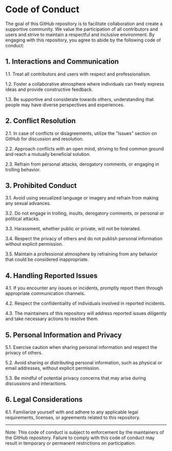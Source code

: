 # Code of Conduct

The goal of this GitHub repository is to facilitate collaboration and create a supportive community. We value the participation of all contributors and users and strive to maintain a respectful and inclusive environment. By engaging with this repository, you agree to abide by the following code of conduct:

## 1. Interactions and Communication

1.1. Treat all contributors and users with respect and professionalism.

1.2. Foster a collaborative atmosphere where individuals can freely express ideas and provide constructive feedback.

1.3. Be supportive and considerate towards others, understanding that people may have diverse perspectives and experiences.

## 2. Conflict Resolution

2.1. In case of conflicts or disagreements, utilize the "Issues" section on GitHub for discussion and resolution.

2.2. Approach conflicts with an open mind, striving to find common ground and reach a mutually beneficial solution.

2.3. Refrain from personal attacks, derogatory comments, or engaging in trolling behavior.

## 3. Prohibited Conduct

3.1. Avoid using sexualized language or imagery and refrain from making any sexual advances.

3.2. Do not engage in trolling, insults, derogatory comments, or personal or political attacks.

3.3. Harassment, whether public or private, will not be tolerated.

3.4. Respect the privacy of others and do not publish personal information without explicit permission.

3.5. Maintain a professional atmosphere by refraining from any behavior that could be considered inappropriate.

## 4. Handling Reported Issues

4.1. If you encounter any issues or incidents, promptly report them through appropriate communication channels.

4.2. Respect the confidentiality of individuals involved in reported incidents.

4.3. The maintainers of this repository will address reported issues diligently and take necessary actions to resolve them.

## 5. Personal Information and Privacy

5.1. Exercise caution when sharing personal information and respect the privacy of others.

5.2. Avoid sharing or distributing personal information, such as physical or email addresses, without explicit permission.

5.3. Be mindful of potential privacy concerns that may arise during discussions and interactions.

## 6. Legal Considerations

6.1. Familiarize yourself with and adhere to any applicable legal requirements, licenses, or agreements related to this repository.

---

Note: This code of conduct is subject to enforcement by the maintainers of the GitHub repository. Failure to comply with this code of conduct may result in temporary or permanent restrictions on participation.
